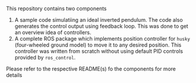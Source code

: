 This repository contains two components <br>
1. A sample code simulatiing an ideal inverted pendulum. The code also generates the control output using feedback loop.
This was done to get an overview idea of controllers.
2. A complete ROS package which implements position controller for ``husky`` (four-wheeled ground model) to move it to any desired position. This controller was written from scratch without using default PID controls provided by ``ros_control``.

Please refer to the respective README(s) fo the components for more details
